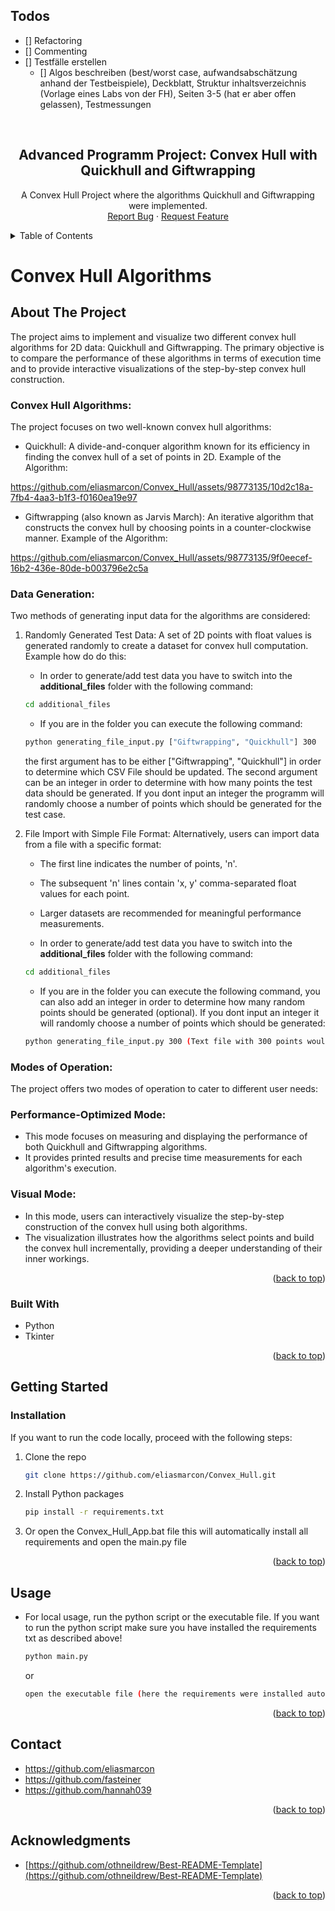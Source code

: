 ## Todos
- [] Refactoring
- [] Commenting
- [] Testfälle erstellen
  - [] Algos beschreiben (best/worst case, aufwandsabschätzung anhand der Testbeispiele), Deckblatt, Struktur inhaltsverzeichnis (Vorlage eines Labs von der FH), Seiten 3-5 (hat er aber offen gelassen), Testmessungen

<a name="readme-top"></a>

<!-- PROJECT LOGO -->
<br />
<div align="center">

<h2 align="center">Advanced Programm Project: Convex Hull with Quickhull and Giftwrapping</h3>

  <p align="center">
    A Convex Hull Project where the algorithms Quickhull and Giftwrapping were implemented.
    <br />
    <a href="https://github.com/eliasmarcon/Convex_Hull/issues">Report Bug</a>
    ·
    <a href="https://github.com/eliasmarcon/Convex_Hull/issues">Request Feature</a>
  </p>
</div>

<!-- TABLE OF CONTENTS -->
<details>
  <summary>Table of Contents</summary>
  <ol>
    <li><a href="#convex-hull-algorithms">Convex Hull Algorithms</a></li>
    <ol>
    <li>
      <a href="#about-the-project">About The Project</a>
      <ul>
        <li><a href="#built-with">Built With</a></li>
      </ul>
    </li>
    <li>
      <a href="#getting-started">Getting Started</a>
      <ul>
        <li><a href="#installation">Installation</a></li>
        <li><a href="#usage">Usage</a></li>
      </ul>
    </li>
    <li><a href="#contact">Contact</a></li>
    <li><a href="#acknowledgments">Acknowledgments</a></li>
  </ol>
  <li><a href="#computer-vision-tensor-serve-and-dash">Computer Vision Tensor Serve and Dash</a></li>
  </ol>
</details>

# Convex Hull Algorithms

<!-- ABOUT THE PROJECT -->
## About The Project

The project aims to implement and visualize two different convex hull algorithms for 2D data: Quickhull and Giftwrapping. The primary objective is to compare the performance of these algorithms in terms of execution time and to provide interactive visualizations of the step-by-step convex hull construction.

### Convex Hull Algorithms:
The project focuses on two well-known convex hull algorithms:

* Quickhull: A divide-and-conquer algorithm known for its efficiency in finding the convex hull of a set of points in 2D. Example of the Algorithm:

https://github.com/eliasmarcon/Convex_Hull/assets/98773135/10d2c18a-7fb4-4aa3-b1f3-f0160ea19e97


* Giftwrapping (also known as Jarvis March): An iterative algorithm that constructs the convex hull by choosing points in a counter-clockwise manner. Example of the Algorithm:

https://github.com/eliasmarcon/Convex_Hull/assets/98773135/9f0eecef-16b2-436e-80de-b003796e2c5a


### Data Generation:
Two methods of generating input data for the algorithms are considered:

1. Randomly Generated Test Data: A set of 2D points with float values is generated randomly to create a dataset for convex hull computation. Example how do do this:

    * In order to generate/add test data you have to switch into the **additional_files** folder with the following command:
    
    ```sh
    cd additional_files      
    ```

    * If you are in the folder you can execute the following command:

    ```sh
    python generating_file_input.py ["Giftwrapping", "Quickhull"] 300      
    ```

      the first argument has to be either ["Giftwrapping", "Quickhull"] in order to determine which CSV File should be updated. The second argument can be an integer in order to determine with how many points the test data should be generated. If you dont input an integer the programm will randomly choose a number of points which should be generated for the test case.



2. File Import with Simple File Format: Alternatively, users can import data from a file with a specific format:
      * The first line indicates the number of points, 'n'.
      * The subsequent 'n' lines contain 'x, y' comma-separated float values for each point.
      * Larger datasets are recommended for meaningful performance measurements.

    * In order to generate/add test data you have to switch into the **additional_files** folder with the following command:
    
    ```sh
    cd additional_files      
    ```

    * If you are in the folder you can execute the following command, you can also add an integer in order to determine how many random points should be generated (optional). If you dont input an integer it will randomly choose a number of points which should be generated:

    ```sh
    python generating_file_input.py 300 (Text file with 300 points would be generated)     
    ```

### Modes of Operation:
The project offers two modes of operation to cater to different user needs:

### Performance-Optimized Mode:

* This mode focuses on measuring and displaying the performance of both Quickhull and Giftwrapping algorithms.
* It provides printed results and precise time measurements for each algorithm's execution.

### Visual Mode:

* In this mode, users can interactively visualize the step-by-step construction of the convex hull using both algorithms.
* The visualization illustrates how the algorithms select points and build the convex hull incrementally, providing a deeper understanding of their inner workings.


<p align="right">(<a href="#readme-top">back to top</a>)</p>


### Built With

* Python
* Tkinter

<p align="right">(<a href="#readme-top">back to top</a>)</p>


<!-- GETTING STARTED -->
## Getting Started

### Installation

If you want to run the code locally, proceed with the following steps:

1. Clone the repo
   ```sh
   git clone https://github.com/eliasmarcon/Convex_Hull.git
   ```
2. Install Python packages
    ```sh
    pip install -r requirements.txt
    ```

3. Or open the Convex_Hull_App.bat file this will automatically install all requirements and open the main.py file

<p align="right">(<a href="#readme-top">back to top</a>)</p>


<!-- USAGE EXAMPLES -->
## Usage

* For local usage, run the python script or the executable file. If you want to run the python script make sure you have installed the requirements txt as described above!
    ```sh
    python main.py
    ``` 

    or 

    ```sh
    open the executable file (here the requirements were installed automatically)
    ```


<p align="right">(<a href="#readme-top">back to top</a>)</p>


<!-- CONTACT -->
## Contact

* https://github.com/eliasmarcon
* https://github.com/fasteiner
* https://github.com/hannah039


<p align="right">(<a href="#readme-top">back to top</a>)</p>



<!-- ACKNOWLEDGMENTS -->
## Acknowledgments

* [https://github.com/othneildrew/Best-README-Template](https://github.com/othneildrew/Best-README-Template)


<p align="right">(<a href="#readme-top">back to top</a>)</p>




